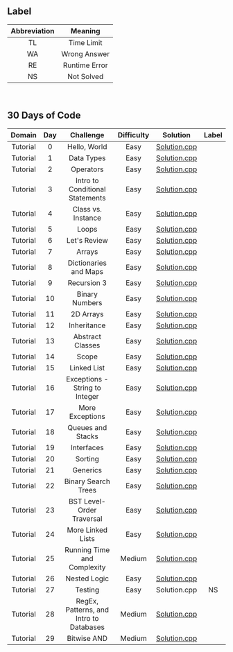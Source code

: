 ## Label ##
|Abbreviation|Meaning|
|:----------:|:-----:|
|TL|Time Limit|
|WA|Wrong Answer|
|RE|Runtime Error|
|NS|Not Solved|

<br/>

## 30 Days of Code ##

|Domain|Day|Challenge|Difficulty|Solution|Label|
|:----:|:-:|:-------:|:--------:|:------:|:---:|
|Tutorial|0|Hello, World|Easy|[Solution.cpp](https://github.com/DaeunSim/coding-practice/blob/master/HackerRank/30%20Days%20of%20Code%20(C%2B%2B)/Day%2000%20Hello%2C%20World/Solution.cpp)|
|Tutorial|1|Data Types|Easy|[Solution.cpp](https://github.com/DaeunSim/coding-practice/blob/master/HackerRank/30%20Days%20of%20Code%20(C%2B%2B)/Day%2001%20Data%20Types/Solution.cpp)|
|Tutorial|2|Operators|Easy|[Solution.cpp](https://github.com/DaeunSim/coding-practice/blob/master/HackerRank/30%20Days%20of%20Code%20(C%2B%2B)/Day%2002%20Operators/Solution.cpp)|
|Tutorial|3|Intro to Conditional Statements|Easy|[Solution.cpp](https://github.com/DaeunSim/coding-practice/blob/master/HackerRank/30%20Days%20of%20Code%20(C%2B%2B)/Day%2003%20Intro%20to%20Conditional%20Statements/Solution.cpp)|
|Tutorial|4|Class vs. Instance|Easy|[Solution.cpp](https://github.com/DaeunSim/coding-practice/blob/master/HackerRank/30%20Days%20of%20Code%20(C%2B%2B)/Day%2004%20Class%20vs.%20Instance/Solution.cpp)|
|Tutorial|5|Loops|Easy|[Solution.cpp](https://github.com/DaeunSim/coding-practice/blob/master/HackerRank/30%20Days%20of%20Code%20(C%2B%2B)/Day%2005%20Loop/Solution.cpp)|
|Tutorial|6|Let's Review|Easy|[Solution.cpp](https://github.com/DaeunSim/coding-practice/blob/master/HackerRank/30%20Days%20of%20Code%20(C%2B%2B)/Day%2006%20Let's%20Review/Solution.cpp)|
|Tutorial|7|Arrays|Easy|[Solution.cpp](https://github.com/DaeunSim/coding-practice/blob/master/HackerRank/30%20Days%20of%20Code%20(C%2B%2B)/Day%2007%20Arrays/Solution.cpp)|
|Tutorial|8|Dictionaries and Maps|Easy|[Solution.cpp](https://github.com/DaeunSim/coding-practice/blob/master/HackerRank/30%20Days%20of%20Code%20(C%2B%2B)/Day%2008%20Dictionaries%20and%20Maps/Solution.cpp)|
|Tutorial|9|Recursion 3|Easy|[Solution.cpp](https://github.com/DaeunSim/coding-practice/blob/master/HackerRank/30%20Days%20of%20Code%20(C%2B%2B)/Day%2009%20Recursion%203/Solution.cpp)|
|Tutorial|10|Binary Numbers|Easy|[Solution.cpp](https://github.com/DaeunSim/coding-practice/blob/master/HackerRank/30%20Days%20of%20Code%20(C%2B%2B)/Day%2010%20Binary%20Numbers/Solution.cpp)|
|Tutorial|11|2D Arrays|Easy|[Solution.cpp](https://github.com/DaeunSim/coding-practice/blob/master/HackerRank/30%20Days%20of%20Code%20(C%2B%2B)/Day%2011%202D%20Arrays/Solution.cpp)|
|Tutorial|12|Inheritance|Easy|[Solution.cpp](https://github.com/DaeunSim/coding-practice/blob/master/HackerRank/30%20Days%20of%20Code%20(C%2B%2B)/Day%2012%20Inheritance/Solution.cpp)|
|Tutorial|13|Abstract Classes|Easy|[Solution.cpp](https://github.com/DaeunSim/coding-practice/blob/master/HackerRank/30%20Days%20of%20Code%20(C%2B%2B)/Day%2013%20Abstract%20Classes/Solution.cpp)|
|Tutorial|14|Scope|Easy|[Solution.cpp](https://github.com/DaeunSim/coding-practice/blob/master/HackerRank/30%20Days%20of%20Code%20(C%2B%2B)/Day%2014%20Scope/Solution.cpp)|
|Tutorial|15|Linked List|Easy|[Solution.cpp](https://github.com/DaeunSim/coding-practice/blob/master/HackerRank/30%20Days%20of%20Code%20(C%2B%2B)/Day%2015%20Linked%20List/Solution.cpp)|
|Tutorial|16|Exceptions - String to Integer|Easy|[Solution.cpp](https://github.com/DaeunSim/coding-practice/blob/master/HackerRank/30%20Days%20of%20Code%20(C%2B%2B)/Day%2016%20Exceptions%20-%20String%20to%20Integer/Solution.cpp)|
|Tutorial|17|More Exceptions|Easy|[Solution.cpp](https://github.com/DaeunSim/coding-practice/blob/master/HackerRank/30%20Days%20of%20Code%20(C%2B%2B)/Day%2017%20More%20Exceptions/Solution.cpp)|
|Tutorial|18|Queues and Stacks|Easy|[Solution.cpp](https://github.com/DaeunSim/coding-practice/blob/master/HackerRank/30%20Days%20of%20Code%20(C%2B%2B)/Day%2018%20Queues%20and%20Stacks/Solution.cpp)|
|Tutorial|19|Interfaces|Easy|[Solution.cpp](https://github.com/DaeunSim/coding-practice/blob/master/HackerRank/30%20Days%20of%20Code%20(C%2B%2B)/Day%2019%20Interfaces/Solution.cpp)|
|Tutorial|20|Sorting|Easy|[Solution.cpp](https://github.com/DaeunSim/coding-practice/blob/master/HackerRank/30%20Days%20of%20Code%20(C%2B%2B)/Day%2020%20Sorting/Solution.cpp)|
|Tutorial|21|Generics|Easy|[Solution.cpp](https://github.com/DaeunSim/coding-practice/blob/master/HackerRank/30%20Days%20of%20Code%20(C%2B%2B)/Day%2021%20Generics/Solution.cpp)|
|Tutorial|22|Binary Search Trees|Easy|[Solution.cpp](https://github.com/DaeunSim/coding-practice/blob/master/HackerRank/30%20Days%20of%20Code%20(C%2B%2B)/Day%2022%20Binary%20Search%20Trees/Solution.cpp)|
|Tutorial|23|BST Level-Order Traversal|Easy|[Solution.cpp](https://github.com/DaeunSim/coding-practice/blob/master/HackerRank/30%20Days%20of%20Code%20(C%2B%2B)/Day%2023%20BST%20Level-Order%20Traversal/Solution.cpp)|
|Tutorial|24|More Linked Lists|Easy|[Solution.cpp](https://github.com/DaeunSim/coding-practice/blob/master/HackerRank/30%20Days%20of%20Code%20(C%2B%2B)/Day%2024%20More%20Linked%20Lists/Solution.cpp)|
|Tutorial|25|Running Time and Complexity|Medium|[Solution.cpp](https://github.com/DaeunSim/coding-practice/blob/master/HackerRank/30%20Days%20of%20Code%20(C%2B%2B)/Day%2025%20Running%20Time%20and%20Complexity/Solution.cpp)|
|Tutorial|26|Nested Logic|Easy|[Solution.cpp](https://github.com/DaeunSim/coding-practice/blob/master/HackerRank/30%20Days%20of%20Code%20(C%2B%2B)/Day%2026%20Nested%20Logic/Solution.cpp)|
|Tutorial|27|Testing|Easy|Solution.cpp|NS|
|Tutorial|28|RegEx, Patterns, and Intro to Databases|Medium|[Solution.cpp](https://github.com/DaeunSim/coding-practice/blob/master/HackerRank/30%20Days%20of%20Code%20(C%2B%2B)/Day%2028%20RegEx%2C%20Patterns%2C%20and%20Intro%20to%20Databases/Solution.cpp)|
|Tutorial|29|Bitwise AND|Medium|[Solution.cpp](https://github.com/DaeunSim/coding-practice/blob/master/HackerRank/30%20Days%20of%20Code%20(C%2B%2B)/Day%2029%20Bitwise%20AND/Solution.cpp)|
